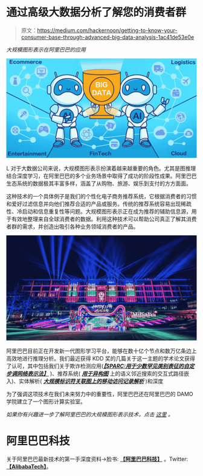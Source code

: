 # 通过高级大数据分析了解您的消费者群

> 原文：<https://medium.com/hackernoon/getting-to-know-your-consumer-base-through-advanced-big-data-analysis-1ac41de53e0e>

*大规模图形表示在阿里巴巴的应用*

![](img/040d36473a04b9cdf4c1a432f6a8cfa9.png)

L 对于大数据公司来说，大规模图形表示扮演着越来越重要的角色。尤其是图推理结合深度学习，在阿里巴巴的多个业务场景中取得了成功的阶段性成果。阿里巴巴生态系统的数据极其丰富多样，涵盖了从购物、旅游、娱乐到支付的方方面面。

这种技术的一个具体例子是我们的个性化电子商务推荐系统，它根据消费者的习惯和爱好过滤信息并向他们推荐合适的产品或服务。传统的推荐系统容易出现稀疏性、冷启动和信息重复性等问题。大规模图形表示正在成为推荐的辅助信息源，用于有效地整理来自全球消费者的数据。利用这种技术可以帮助公司真正了解其消费者群的需求，并创造出吸引各种业务领域消费者的产品。

![](img/ec054514ac73ec09096c113224fa9c41.png)

阿里巴巴目前正在开发新一代图形学习平台，能够在数十亿个节点和数万亿条边上高效地进行推理分析。我们最近获得 KDD 奖的几篇关于这一主题的学术论文获得了认可，其中包括我们关于欺诈检测应用([***【SPARC:用于少数罕见类别表征的自定步调网络表示法】***](/@alitech_2017/a-sparc-of-genius-how-alibaba-is-revolutionizing-rare-category-analysis-fb018c761528) )、推荐系统( [***用于异构图***](/@alitech_2017/who-knows-whom-connecting-the-right-people-with-interactive-paths-embedding-6a6db37d132f) 上的语义邻近搜索的交互式路径嵌入)、实体解析( [***大规模标识符关联图上的移动访问记录解析***](/@alitech_2017/does-your-mobile-say-a-lot-about-you-it-should-and-heres-why-a70b63bf95eb) )和深度

为了强调这项技术在我们未来努力中的重要性，阿里巴巴还在阿里巴巴的 DAMO 学院建立了一个图形计算实验室。

*如果你有兴趣进一步了解阿里巴巴的大规模图形表示技术，点击* [*这里*](https://drive.google.com/file/d/18VHAWHTECggCBqjOkkYzTuFOih4BlRal/view) *。*

# 阿里巴巴科技

关于阿里巴巴最新技术的第一手深度资料→脸书: [**【阿里巴巴科技】**](http://www.facebook.com/AlibabaTechnology) 。Twitter:[**【AlibabaTech】**](https://twitter.com/AliTech2017)。